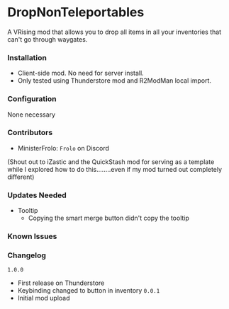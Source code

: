 # DropNonTeleportables
A VRising mod that allows you to drop all items in all your inventories that can't go through waygates. 

### Installation
- Client-side mod. No need for server install.
- Only tested using Thunderstore mod and R2ModMan local import.


### Configuration
None necessary

### Contributors 
- MinisterFrolo: `Frolo` on Discord

(Shout out to iZastic and the QuickStash mod for serving as a template while I explored how to do this........even if my mod turned out completely different)

### Updates Needed
- Tooltip
    - Copying the smart merge button didn't copy the tooltip

### Known Issues

### Changelog
`1.0.0`
- First release on Thunderstore
- Keybinding changed to button in inventory
`0.0.1`
- Initial mod upload
